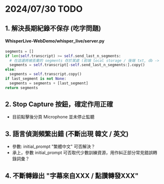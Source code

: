 # 2024/07/30 TODO

## 1. 解決長期紀錄不保存 (吃字問題)

#### WhisperLive-WebDemo/whisper_live/server.py

```python
segments = []
if len(self.transcript) >= self.send_last_n_segments:
  # 在這邊將被丟棄的 segments 存於某處 (前端 local storage / 後端 txt, db -> 需能保留完整訊息於 Frontend text box)
  segments = self.transcript[-self.send_last_n_segments:].copy()
else:
  segments = self.transcript.copy()
if last_segment is not None:
  segments = segments + [last_segment]
return segments
```

## 2. Stop Capture 按鈕，確定作用正確
- 目前點擊後分頁 Microphone 並未停止監聽

## 3. 語言偵測頻繁出錯 (不斷出現 韓文 / 英文)
- 參數: initial_prompt "繁體中文" 可否解決？
- 承上，參數 initial_prompt 可否取代少數訓練資源，用作糾正部分常見錯誤轉錄詞彙？

## 4. 不斷轉錄出 "字幕來自XXX / 點讚轉發XXX"
